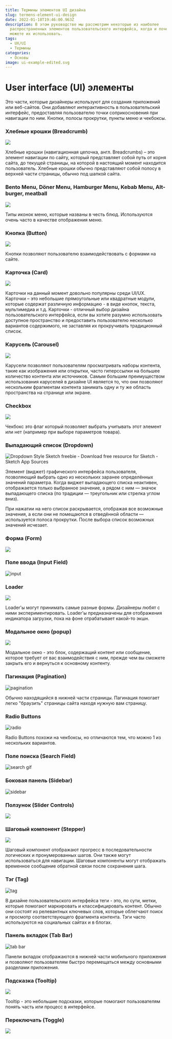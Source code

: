 ```yaml
---
title: Термины элементов UI дизайна
slug: termens-element-ui-design
date: 2022-01-18T19:46:00.963Z
description: В этом руководстве мы рассмотрим некоторые из наиболее
  распространенных элементов пользовательского интерфейса, когда и почему вы
  можете их использовать.
tags:
  - UX/UI
  - Термины
categories:
  - Основы
image: ui-example-edited.svg
---
```

# **User interface (UI) элементы**

Это части, которые дизайнеры используют для создания приложений или веб-сайтов. Они добавляют интерактивность в пользовательский интерфейс, предоставляя пользователю точки соприкосновения при навигации по ним. Кнопки, полосы прокрутки, пункты меню и чекбоксы.

### Хлебные крошки (Breadcrumb)

![](br.jpg)

Хлебные крошки (навигационная цепочка, англ. Breadcrumbs) – это элемент навигации по сайту, который представляет собой путь от корня сайта, до текущей страницы, на которой в настоящий момент находится пользователь. Хлебные крошки обычно представляют собой полосу в верхней части страницы, обычно под шапкой сайта.

### Bento Menu, Döner Menu, Hamburger Menu, Kebab Menu, Alt-burger, meatball

![](bento.png)

Типы иконок меню, которые названы в честь блюд. Используются очень часто в качестве отображения меню.

### Кнопка (Button)

![](click.gif)

Кнопки позволяют пользователю взаимодействовать с формами на сайте.

### Карточка (Card)

![](cards.png)

Карточки на данный момент довольно популярны среди UI/UX. Карточки – это небольшие прямоугольные или квадратные модули, которые содержат различную информацию - в виде кнопок, текста, мультимедиа и т.д. Карточки - отличный выбор дизайна пользовательского интерфейса, если вы хотите разумно использовать доступное пространство и предоставить пользователю несколько вариантов содержимого, не заставляя их прокручивать традиционный список.

### Карусель (Carousel)

![](slider-carousel.png)

Карусели позволяют пользователям просматривать наборы контента, такие как изображения или открытки, часто гиперссылки на большее количество контента или источников. Самым большим преимуществом использования каруселей в дизайне UI является то, что они позволяют нескольким фрагментам контента занимать одну и ту же область пространства на странице или экране. 

### Checkbox

![](607c6ad01828082f4017a1ad_checkboxes.png)

Чекбокс это флаг который позволяет выбрать учитывать этот элемент или нет (например при выборе параметров товара).

### Выпадающий список (Dropdown)

![Dropdown Style Sketch freebie - Download free resource for Sketch - Sketch  App Sources](dropdown-hernansartorio.png)

Элемент (виджет) графического интерфейса пользователя, позволяющий выбрать одно из нескольких заранее определённых значений параметра. Когда виджет выпадающего списка неактивен, отображается только выбранное значение, а рядом с ним — значок выпадающего списка (по традиции — треугольник или стрелка углом вниз). 

При нажатии на него список раскрывается, отображая все возможные значения, а если они не помещаются в отведённой области — используется полоса прокрутки. После выбора список возможных значений исчезает.

### Форма (Form)

![](2111.jpg)

### Поле ввода (Input Field)

![input](input.jpg)

### Loader

![](1_csj05wegfunymlgfst2sxa.gif)

Loader'ы могут принимать самые разные формы. Дизайнеры любят с ними экспериментировать. Loader'ы предназначены для отображения индикатора загрузки, пока на фоне отрабатывает какой-то экшн.

### Модальное окно (popup)

![](nike-popup.png)

Модальное окно - это блок, содержащий контент или сообщение, которое требует от вас взаимодействия с ним, прежде чем вы сможете закрыть его и вернуться к основному контенту.

### Пагинация (Pagination)

![pagination](pagination.gif)

Обычно находящийся в нижней части страницы. Пагинация помогает легко "браузить" страницы сайта находя нужную вам страницу.

### Radio Buttons

![radio](radio.gif)

Radio Buttons похожи на чекбоксы, но отличаются тем, что можно 1 из нескольких вариантов.

### Поле поиска (Search Field)

![search gif](search.gif)

### Боковая панель (Sidebar)

![sidebar](sidebar.gif)

### Ползунок (Slider Controls)

![](cf02453257579943d9ce24c8931b3d90.gif)

### Шаговый компонент (Stepper)

![](css-breadcrumbs-multisteps-featured.svg)

Шаговый компонент отображают прогресс в последовательности логических и пронумерованных шагов. Они также могут использоваться для навигации. Шаговые компоненты могут отображать временное сообщение обратной связи после сохранения шага.

### Тэг (Tag)

![tag](tag.png)

В дизайне пользовательского интерфейса теги - это, по сути, метки, которые помогают маркировать и классифицировать контент. Обычно они состоят из релевантных ключевых слов, которые облегчают поиск и просмотр соответствующего фрагмента контента. Тэги часто используются на социальных сайтах и в блогах.

### Панель вкладок (Tab Bar)

![tab bar](tab.gif)

Панели вкладок отображаются в нижней части мобильного приложения и позволяют пользователям быстро перемещаться между основными разделами приложения.

### Подсказка (Tooltip)

![](5ymov.png)

Tooltip - это небольшие подсказки, которые помогают пользователям понять часть или процесс в интерфейсе.

### Переключать (Toggle)

![](check.gif)